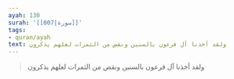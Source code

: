 ```yaml
---
ayah: 130
surah: '[[007|سورة]]'
tags:
- quran/ayah
text: ولقد أخذنا آل فرعون بالسنين ونقص من الثمرات لعلهم يذكرون
---
```

> ولقد أخذنا آل فرعون بالسنين ونقص من الثمرات لعلهم يذكرون
